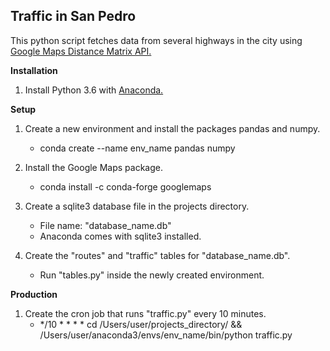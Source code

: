 ## Traffic in San Pedro 

This python script fetches data from several highways in the city using [Google Maps Distance Matrix API.](https://developers.google.com/maps/documentation/distance-matrix/)

**Installation**

1. Install Python 3.6 with [Anaconda.](https://www.anaconda.com/download)

**Setup**

1. Create a new environment and install the packages pandas and numpy.
	- conda create --name env_name pandas numpy

2. Install the Google Maps package.
	- conda install -c conda-forge googlemaps

3. Create a sqlite3 database file in the projects directory.
	- File name: "database_name.db"
	- Anaconda comes with sqlite3 installed.

4. Create the "routes" and "traffic" tables for "database_name.db".
	- Run "tables.py" inside the newly created environment. 

**Production**

1. Create the cron job that runs "traffic.py" every 10 minutes.
	- */10 * * * * cd /Users/user/projects_directory/ && /Users/user/anaconda3/envs/env_name/bin/python traffic.py 
